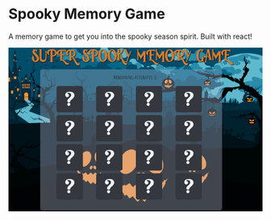 # Spooky Memory Game

A memory game to get you into the spooky season spirit. Built with react!

![Memory Game](src/assets/memory-game.jpg)
